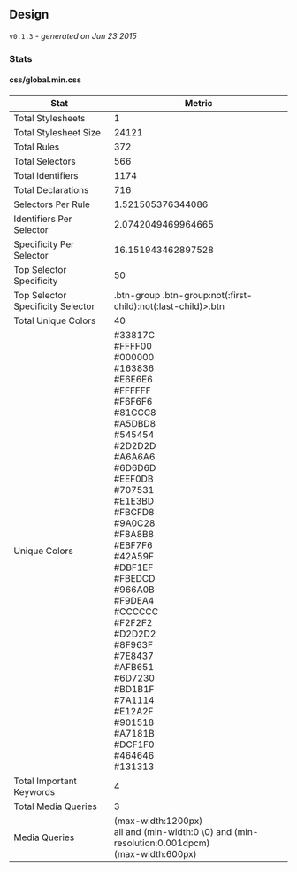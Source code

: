 ## Design
`v0.1.3` - *generated on Jun 23 2015*
### Stats
#### css/global.min.css
|Stat|Metric|
|---|---|
|Total Stylesheets|1|
|Total Stylesheet Size|24121|
|Total Rules|372|
|Total Selectors|566|
|Total Identifiers|1174|
|Total Declarations|716|
|Selectors Per Rule|1.521505376344086|
|Identifiers Per Selector|2.0742049469964665|
|Specificity Per Selector|16.151943462897528|
|Top Selector Specificity|50|
|Top Selector Specificity Selector|.btn-group .btn-group:not(:first-child):not(:last-child)>.btn|
|Total Unique Colors|40|
|Unique Colors|#33817C<br/>#FFFF00<br/>#000000<br/>#163836<br/>#E6E6E6<br/>#FFFFFF<br/>#F6F6F6<br/>#81CCC8<br/>#A5DBD8<br/>#545454<br/>#2D2D2D<br/>#A6A6A6<br/>#6D6D6D<br/>#EEF0DB<br/>#707531<br/>#E1E3BD<br/>#FBCFD8<br/>#9A0C28<br/>#F8A8B8<br/>#EBF7F6<br/>#42A59F<br/>#DBF1EF<br/>#FBEDCD<br/>#966A0B<br/>#F9DEA4<br/>#CCCCCC<br/>#F2F2F2<br/>#D2D2D2<br/>#8F963F<br/>#7E8437<br/>#AFB651<br/>#6D7230<br/>#BD1B1F<br/>#7A1114<br/>#E12A2F<br/>#901518<br/>#A7181B<br/>#DCF1F0<br/>#464646<br/>#131313|
|Total Important Keywords|4|
|Total Media Queries|3|
|Media Queries|(max-width:1200px)<br/>all and (min-width:0 \0) and (min-resolution:0.001dpcm)<br/>(max-width:600px)|